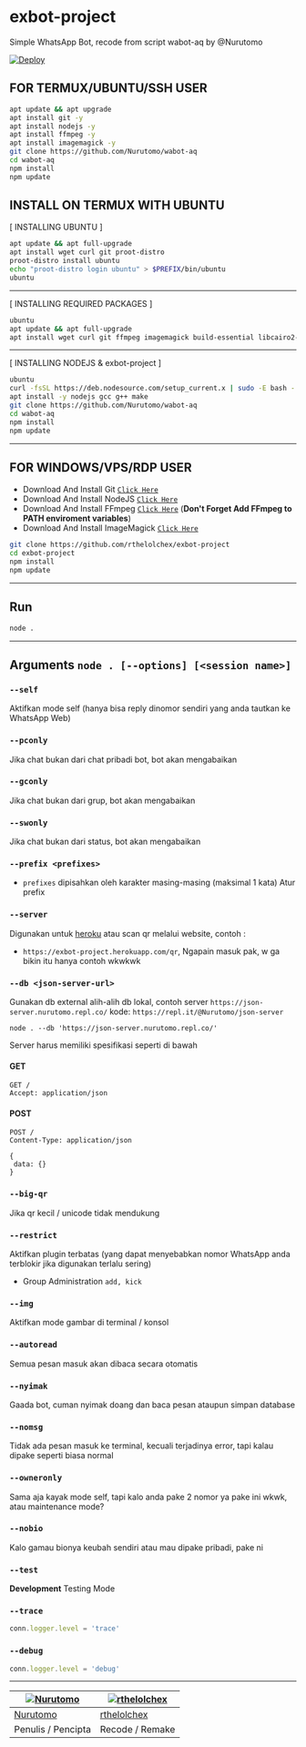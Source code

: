 # exbot-project

Simple WhatsApp Bot, recode from script wabot-aq by @Nurutomo

[![Deploy](https://www.herokucdn.com/deploy/button.svg)](https://heroku.com/deploy?template=https://github.com/rthelolchex/exbot-project)

## FOR TERMUX/UBUNTU/SSH USER

```bash
apt update && apt upgrade
apt install git -y
apt install nodejs -y
apt install ffmpeg -y
apt install imagemagick -y
git clone https://github.com/Nurutomo/wabot-aq
cd wabot-aq
npm install
npm update
```

## INSTALL ON TERMUX WITH UBUNTU

[ INSTALLING UBUNTU ]

```bash
apt update && apt full-upgrade
apt install wget curl git proot-distro
proot-distro install ubuntu
echo "proot-distro login ubuntu" > $PREFIX/bin/ubuntu
ubuntu
```
---------

[ INSTALLING REQUIRED PACKAGES ]

```bash
ubuntu
apt update && apt full-upgrade
apt install wget curl git ffmpeg imagemagick build-essential libcairo2-dev libpango1.0-dev libjpeg-dev libgif-dev librsvg2-dev dbus-x11 ffmpeg2theora ffmpegfs ffmpegthumbnailer ffmpegthumbnailer-dbg ffmpegthumbs libavcodec-dev libavcodec-extra libavcodec-extra58 libavdevice-dev libavdevice58 libavfilter-dev libavfilter-extra libavfilter-extra7 libavformat-dev libavformat58 libavifile-0.7-bin libavifile-0.7-common libavifile-0.7c2 libavresample-dev libavresample4 libavutil-dev libavutil56 libpostproc-dev libpostproc55 graphicsmagick graphicsmagick-dbg graphicsmagick-imagemagick-compat graphicsmagick-libmagick-dev-compat groff imagemagick-6.q16hdri imagemagick-common libchart-gnuplot-perl libgraphics-magick-perl libgraphicsmagick++-q16-12 libgraphicsmagick++1-dev
```

---------

[ INSTALLING NODEJS & exbot-project ]

```bash
ubuntu
curl -fsSL https://deb.nodesource.com/setup_current.x | sudo -E bash -
apt install -y nodejs gcc g++ make
git clone https://github.com/Nurutomo/wabot-aq
cd wabot-aq
npm install
npm update
```

---------

## FOR WINDOWS/VPS/RDP USER

* Download And Install Git [`Click Here`](https://git-scm.com/downloads)
* Download And Install NodeJS [`Click Here`](https://nodejs.org/en/download)
* Download And Install FFmpeg [`Click Here`](https://ffmpeg.org/download.html) (**Don't Forget Add FFmpeg to PATH enviroment variables**)
* Download And Install ImageMagick [`Click Here`](https://imagemagick.org/script/download.php)

```bash
git clone https://github.com/rthelolchex/exbot-project
cd exbot-project
npm install
npm update
```

---------

## Run

```bash
node .
```

---------

## Arguments `node . [--options] [<session name>]`

### `--self`

Aktifkan mode self (hanya bisa reply dinomor sendiri yang anda tautkan ke WhatsApp Web)

### `--pconly`

Jika chat bukan dari chat pribadi bot, bot akan mengabaikan

### `--gconly`

Jika chat bukan dari grup, bot akan mengabaikan

### `--swonly`

Jika chat bukan dari status, bot akan mengabaikan

### `--prefix <prefixes>`

* `prefixes` dipisahkan oleh karakter masing-masing (maksimal 1 kata)
Atur prefix

### `--server`

Digunakan untuk [heroku](https://heroku.com/) atau scan qr melalui website, contoh : 
* `https://exbot-project.herokuapp.com/qr`, Ngapain masuk pak, w ga bikin itu hanya contoh wkwkwk

### `--db <json-server-url>`

Gunakan db external alih-alih db lokal, 
contoh server `https://json-server.nurutomo.repl.co/`
kode: `https://repl.it/@Nurutomo/json-server`

`node . --db 'https://json-server.nurutomo.repl.co/'`

Server harus memiliki spesifikasi seperti di bawah

#### GET

```http
GET /
Accept: application/json
```

#### POST

```http
POST /
Content-Type: application/json

{
 data: {}
}
```

### `--big-qr`

Jika qr kecil / unicode tidak mendukung

### `--restrict`

Aktifkan plugin terbatas (yang dapat menyebabkan nomor WhatsApp anda terblokir jika digunakan terlalu sering)

* Group Administration `add, kick`

### `--img`

Aktifkan mode gambar di terminal / konsol

### `--autoread`

Semua pesan masuk akan dibaca secara otomatis

### `--nyimak`

Gaada bot, cuman nyimak doang dan baca pesan ataupun simpan database

### `--nomsg`

Tidak ada pesan masuk ke terminal, kecuali terjadinya error, tapi kalau dipake seperti biasa normal

### `--owneronly`

Sama aja kayak mode self, tapi kalo anda pake 2 nomor ya pake ini wkwk, atau maintenance mode?

### `--nobio`

Kalo gamau bionya keubah sendiri atau mau dipake pribadi, pake ni

### `--test`

**Development** Testing Mode

### `--trace`

```js
conn.logger.level = 'trace'
```

### `--debug`

```js
conn.logger.level = 'debug'
```

---------

 [![Nurutomo](https://github.com/Nurutomo.png?size=100)](https://github.com/Nurutomo) | [![rthelolchex](https://github.com/rthelolchex.png?size=100)](https://github.com/rthelolchex)
----|----
[Nurutomo](https://github.com/Nurutomo) | [rthelolchex](https://github.com/rthelolchex)
 Penulis / Pencipta | Recode / Remake